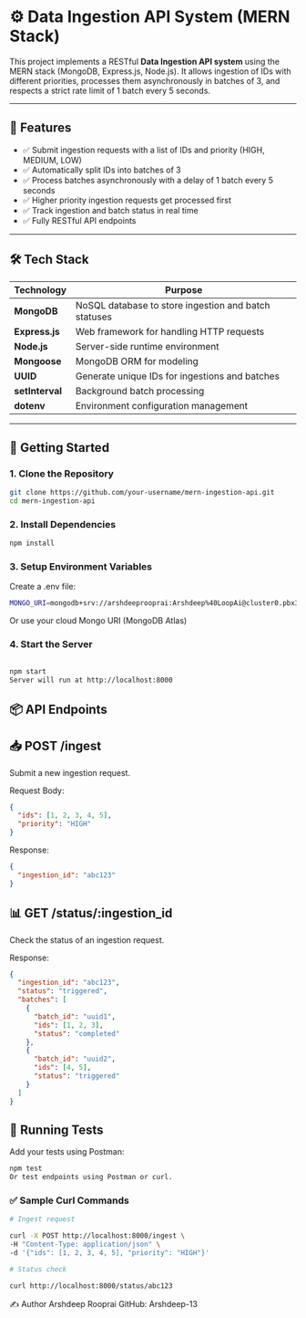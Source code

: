 # ⚙️ Data Ingestion API System (MERN Stack)

This project implements a RESTful **Data Ingestion API system** using the MERN stack (MongoDB, Express.js, Node.js). It allows ingestion of IDs with different priorities, processes them asynchronously in batches of 3, and respects a strict rate limit of 1 batch every 5 seconds.

---

## 📌 Features

- ✅ Submit ingestion requests with a list of IDs and priority (HIGH, MEDIUM, LOW)
- ✅ Automatically split IDs into batches of 3
- ✅ Process batches asynchronously with a delay of 1 batch every 5 seconds
- ✅ Higher priority ingestion requests get processed first
- ✅ Track ingestion and batch status in real time
- ✅ Fully RESTful API endpoints

---

## 🛠️ Tech Stack

| Technology      | Purpose                                              |
| --------------- | ---------------------------------------------------- |
| **MongoDB**     | NoSQL database to store ingestion and batch statuses |
| **Express.js**  | Web framework for handling HTTP requests             |
| **Node.js**     | Server-side runtime environment                      |
| **Mongoose**    | MongoDB ORM for modeling                             |
| **UUID**        | Generate unique IDs for ingestions and batches       |
| **setInterval** | Background batch processing                          |
| **dotenv**      | Environment configuration management                 |

---

## 🚀 Getting Started

### 1. Clone the Repository

```bash
git clone https://github.com/your-username/mern-ingestion-api.git
cd mern-ingestion-api
```

### 2. Install Dependencies

```bash
npm install
```

### 3. Setup Environment Variables

Create a .env file:

```bash
MONGO_URI=mongodb+srv://arshdeeprooprai:Arshdeep%40LoopAi@cluster0.pbx3xz1.mongodb.net/?retryWrites=true&w=majority&appName=Cluster0
```

Or use your cloud Mongo URI (MongoDB Atlas)

### 4. Start the Server

```bash

npm start
Server will run at http://localhost:8000
```

## 📦 API Endpoints

## 📥 POST /ingest

Submit a new ingestion request.

Request Body:

```json
{
  "ids": [1, 2, 3, 4, 5],
  "priority": "HIGH"
}
```

Response:

```json
{
  "ingestion_id": "abc123"
}
```

## 📊 GET /status/:ingestion_id

Check the status of an ingestion request.

Response:

```json
{
  "ingestion_id": "abc123",
  "status": "triggered",
  "batches": [
    {
      "batch_id": "uuid1",
      "ids": [1, 2, 3],
      "status": "completed"
    },
    {
      "batch_id": "uuid2",
      "ids": [4, 5],
      "status": "triggered"
    }
  ]
}
```

## 🧪 Running Tests

Add your tests using Postman:

```bash
npm test
Or test endpoints using Postman or curl.
```

### ✅ Sample Curl Commands

```bash
# Ingest request

curl -X POST http://localhost:8000/ingest \
-H "Content-Type: application/json" \
-d '{"ids": [1, 2, 3, 4, 5], "priority": "HIGH"}'

# Status check

curl http://localhost:8000/status/abc123
```

✍️ Author
Arshdeep Rooprai
GitHub: Arshdeep-13
